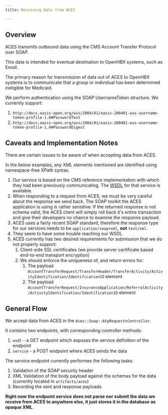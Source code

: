 ```yaml
---
title: Receiving Data from ACES

---
```


## Overview

ACES transmits outbound data using the CMS Account Transfer Protocol over SOAP.

This data is intended for eventual destination to OpenHBX systems, such as Enroll.

The primary reason for transmission of data out of ACES to OpenHBX systems is to communicate that a group or individual has been determined ineligible for Medicaid.

We perform authentication using the SOAP UsernameToken structure.  We currently support:
1. `http://docs.oasis-open.org/wss/2004/01/oasis-200401-wss-username-token-profile-1.0#PasswordText`
2. `http://docs.oasis-open.org/wss/2004/01/oasis-200401-wss-username-token-profile-1.0#PasswordDigest`

## Caveats and Implementation Notes

There are certain issues to be aware of when accepting data from ACES.

In the below examples, any XML elements mentioned are identified using namespace-free XPath syntax.

1. Our service is based on the CMS reference implementation with which they had been previously communicating.  The [WSDL](https://impl.hub.cms.gov/Imp1/AccountTransferService?wsdl) for that service is available.
2. When responding to a request from ACES, we must be very careful about the response we send back.  The SOAP toolkit the ACES application is using is rather sensitive.  If the returned response is not schema valid, the ACES client will simply roll back it's entire transaction and give their developers no chance to examine the response payload.
3. ACES uses a fairly recent SOAP standard, therefore the response type for our services needs to be `application/soap+xml`, **not** `text/xml`.
4. They seem to have some trouble reaching our WSDL.
5. ACES currently has two desired requirements for submission that we do not properly support:
   1. Client-side SSL certificates (we provide server certificate based end-to-end transport encryption)
   2. We should enforce the uniqueness of, and return errors for:
      1. The payload `AccountTransferRequest/TransferHeader/TransferActivity/ActivityIdentification/IdentificationID` element
      2. The payload `AccountTransferRequest/InsuranceApplication/ReferralActivity/ActivityIdentification/IdentificationID` element

## General Flow

We accept data from ACES in the `Aces::Soap::AtpRequestsController`.

It contains two endpoints, with corresponding controller methods:
1. `wsdl` - a GET endpoint which exposes the service definition of the endpoint
2. `service` - a POST endpoint where ACES sends the data

The service endpoint currently performes the following tasks:
1. Validation of the SOAP security header
2. XML Validation of the body payload against the schemas for the data (currently located in `artifacts/aces`)
3. Recording the sent and response payloads

**Right now the endpoint service does not parse nor submit the data we receive from ACES to anywhere else, it just stores it in the database as opaque XML**.
